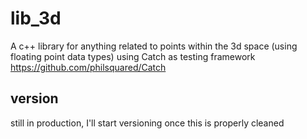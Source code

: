 # lib_3d
A c++ library for anything related to points within the 3d space (using floating point data types) using Catch as testing framework https://github.com/philsquared/Catch

## version
still in production, I'll start versioning once this is properly cleaned
